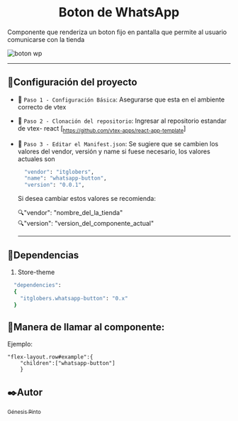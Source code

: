 <h1 align="center"> Boton de WhatsApp </h1>

Componente que renderiza un boton fijo en pantalla que permite al usuario comunicarse con la tienda 


![boton wp](https://user-images.githubusercontent.com/95322919/195887487-e4011d65-e7f1-4108-beeb-90d594028a22.png)
____________
## :hammer:Configuración del proyecto

- :pushpin: `Paso 1 - Configuración Básica`: 
  Asegurarse que esta en el ambiente correcto de vtex

- :pushpin: `Paso 2 - Clonación del repositorio`: 
  Ingresar al repositorio estandar de vtex- react [<sub>https://github.com/vtex-apps/react-app-template</sub>] 
- :pushpin: `Paso 3 - Editar el Manifest.json`: 
  Se sugiere que se cambien los valores del vendor, versión y name si fuese necesario, los valores actuales son
  
  ```ruby
    "vendor": "itglobers",
    "name": "whatsapp-button",
    "version": "0.0.1",
  ```
  Si desea cambiar estos valores se recomienda:
  
  :mag:"vendor": "nombre_del_la_tienda"<br>
  :mag:"version": "version_del_componente_actual"
  ________

## :key:Dependencias

1. Store-theme

```ruby
  "dependencies": 
  {
    "itglobers.whatsapp-button": "0.x"
  }
```
## :key:Manera de llamar al componente: 
Ejemplo:
```
"flex-layout.row#example":{
    "children":["whatsapp-button"]
    }
```

## :black_nib:Autor

 [<sub>Génesis Pinto</sub>](https://github.com/genesispinto) 
